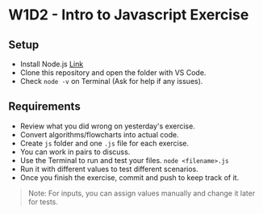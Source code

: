 # W1D2 - Intro to Javascript Exercise

## Setup

 - Install Node.js [Link](https://nodejs.org/en/download)
 - Clone this repository and open the folder with VS Code.
 - Check `node -v` on Terminal (Ask for help if any issues).

## Requirements

- Review what you did wrong on yesterday's exercise.
- Convert algorithms/flowcharts into actual code.
- Create `js` folder and one `.js` file for each exercise.
- You can work in pairs to discuss.
- Use the Terminal to run and test your files. `node <filename>.js`
- Run it with different values to test different scenarios.
- Once you finish the exercise, commit and push to keep track of it.

> Note: For inputs, you can assign values manually and change it later for tests.
